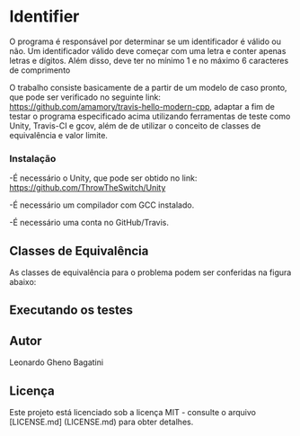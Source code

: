 # Identifier

O programa é responsável por determinar se um identificador é válido ou não. Um identificador válido deve começar com uma letra e conter apenas letras e dígitos. Além disso, deve ter no mínimo 1 e no máximo 6 caracteres de comprimento

O trabalho consiste basicamente de a partir de um modelo de caso pronto, que pode ser verificado no seguinte link: https://github.com/amamory/travis-hello-modern-cpp, adaptar a fim de testar o programa especificado acima utilizando ferramentas de teste como Unity, Travis-CI e gcov, além de de utilizar o conceito de classes de equivalência e valor limite.


### Instalação

-É necessário  o Unity, que pode ser obtido no link: https://github.com/ThrowTheSwitch/Unity

-É necessário um compilador com GCC instalado.

-É necessário uma conta no GitHub/Travis.

## Classes de Equivalência

As classes de equivalência para o problema podem ser conferidas na figura abaixo:



## Executando os testes











## Autor

Leonardo Gheno Bagatini

## Licença

Este projeto está licenciado sob a licença MIT - consulte o arquivo [LICENSE.md] (LICENSE.md) para obter detalhes.

